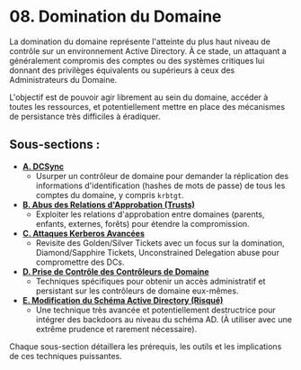 # 08. Domination du Domaine

La domination du domaine représente l'atteinte du plus haut niveau de contrôle sur un environnement Active Directory. À ce stade, un attaquant a généralement compromis des comptes ou des systèmes critiques lui donnant des privilèges équivalents ou supérieurs à ceux des Administrateurs du Domaine.

L'objectif est de pouvoir agir librement au sein du domaine, accéder à toutes les ressources, et potentiellement mettre en place des mécanismes de persistance très difficiles à éradiquer.

## Sous-sections :

*   **[A. DCSync](./A-dcsync.md)**
    *   Usurper un contrôleur de domaine pour demander la réplication des informations d'identification (hashes de mots de passe) de tous les comptes du domaine, y compris `krbtgt`.
*   **[B. Abus des Relations d'Approbation (Trusts)](./B-abus-relations-approbation.md)**
    *   Exploiter les relations d'approbation entre domaines (parents, enfants, externes, forêts) pour étendre la compromission.
*   **[C. Attaques Kerberos Avancées](./C-attaques-kerberos-avancees.md)**
    *   Revisite des Golden/Silver Tickets avec un focus sur la domination, Diamond/Sapphire Tickets, Unconstrained Delegation abuse pour compromettre des DCs.
*   **[D. Prise de Contrôle des Contrôleurs de Domaine](./D-controle-controleurs-domaine.md)**
    *   Techniques spécifiques pour obtenir un accès administratif et persistant sur les contrôleurs de domaine eux-mêmes.
*   **[E. Modification du Schéma Active Directory (Risqué)](./E-modification-schema-ad.md)**
    *   Une technique très avancée et potentiellement destructrice pour intégrer des backdoors au niveau du schéma AD. (À utiliser avec une extrême prudence et rarement nécessaire).

Chaque sous-section détaillera les prérequis, les outils et les implications de ces techniques puissantes. 